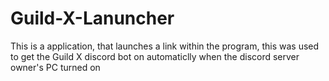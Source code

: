 # Guild-X-Lanuncher
This is a application, that launches a link within the program, this was used to get the Guild X discord bot on automaticlly when the discord server owner's PC turned on
